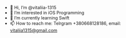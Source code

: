 - 👋 Hi, I’m @vitaliia-1315
- 👀 I’m interested in iOS Programming
- 🌱 I’m currently learning Swift
- 📫 How to reach me: Telrgram +380668128186, email: vitaliia1315@gmail.com

<!---
vitaliia-1315/vitaliia-1315 is a ✨ special ✨ repository because its `README.md` (this file) appears on your GitHub profile.
You can click the Preview link to take a look at your changes.
--->
